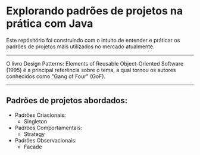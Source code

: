 # Explorando padrões de projetos na prática com Java

Este repósitório foi construindo com o intuito de entender e práticar os padrões de projetos mais utilizados no mercado atualmente.
***

O livro Design Patterns: Elements of Reusable Object-Oriented Software (1995)
é a principal referência sobre o tema, a qual tornou os autores conhecidos como "Gang of Four" (GoF).

***

## Padrões de projetos abordados:
  - Padrões Criacionais:
    - Singleton
  - Padrões Comportamentais:
    - Strategy
  - Padrões Observacionais:
      - Facade
